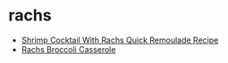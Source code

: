 # rachs

 * [Shrimp Cocktail With Rachs Quick Remoulade Recipe](index/s/shrimp-cocktail-with-rachs-quick-remoulade-recipe.json)
 * [Rachs Broccoli Casserole](index/r/rachs-broccoli-casserole.json)
